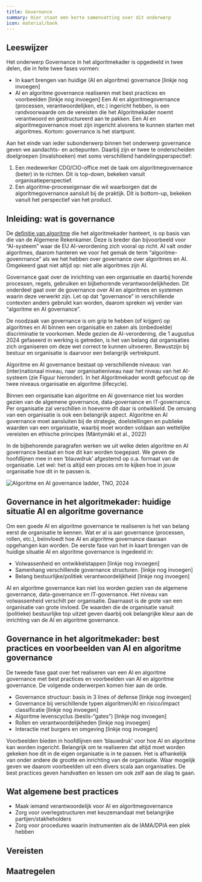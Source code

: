 ```yaml
---
title: Governance
summary: Hier staat een korte samenvatting over dit onderwerp
icon: material/bank
---
```


## Leeswijzer

Het onderwerp Governance in het algoritmekader is opgedeeld in twee delen, die in feite twee fases vormen:
- In kaart brengen van huidige (AI en algoritme) governance  [linkje nog invoegen]
- AI en algoritme governance realiseren met best practices en voorbeelden [linkje nog invoegen]
Een AI en algoritmegovernance (processen, verantwoordelijken, etc.) ingericht hebben, is een randvoorwaarde om de vereisten die het Algoritmekader noemt verantwoord en gestructureerd aan te pakken. Een AI en algoritmegovernance moet zijn ingericht alvorens te kunnen starten met algoritmes. Kortom: governance is het startpunt.

Aan het einde van ieder subonderwerp binnen het onderwerp governance geven we aandachts- en actiepunten. Daarbij zijn er twee te onderscheiden doelgroepen (invalshoeken) met soms verschillend handelingsperspectief: 
1. Een medewerker CDO/CIO-office met de taak om algoritmegovernance (beter) in te richten. Dit is top-down, bekeken vanuit organisatieperspectief.
2. Een algoritme-proceseigenaar die wil waarborgen dat de algoritmegovernance aansluit bij de praktijk. Dit is bottom-up, bekeken vanuit het perspectief van het product. 

## Inleiding: wat is governance

De [definitie van algoritme](https://minbzk.github.io/Algoritmekader/overhetalgoritmekader/definities/) die het algoritmekader hanteert, is op basis van die van de Algemene Rekenkamer. Deze is breder dan bijvoorbeeld voor “AI-systeem” waar de EU AI-verordening zich vooral op richt. AI valt onder algoritmes, daarom hanteren we voor het gemak de term “algoritme-govenrnance” als we het hebben over governance over algoritmes en AI. Omgekeerd gaat niet altijd op: niet alle algoritmes zijn AI. 

Governance gaat over de inrichting van een organisatie en daarbij horende processen, regels, gebruiken en bijbehorende verantwoordelijkheden. Dit onderdeel gaat over de governance over AI en algoritmes en systemen waarin deze verwerkt zijn. Let op dat “governance” in verschillende contexten anders gebruikt kan worden, daarom spreken wij verder van  “algoritme en AI governance”. 

De noodzaak van governance is om grip te hebben (of krijgen) op algoritmes en AI binnen een organisatie en zaken als (onbedoelde) discriminatie te voorkomen. Mede gezien de AI-verordening, die 1 augustus 2024 gefaseerd in werking is getreden, is het van belang dat organisaties zich organiseren om deze wet correct te kunnen uitvoeren. Bewustzijn bij bestuur en organisatie is daarvoor een belangrijk vertrekpunt.

Algoritme en AI governance bestaat op verschillende niveaus: van (inter)nationaal niveau, naar organisatieniveau naar het niveau van het AI-systeem (zie Figuur hieronder). In het Algoritmekader wordt gefocust op de twee niveaus organisatie en algoritme (lifecycle).

Binnen een organisatie kan algoritme en AI governance niet los worden gezien van de algemene governance, data-governance en IT-governance. Per organisatie zal verschillen in hoeverre dit daar is ontwikkeld. De omvang van een organisatie is ook een belangrijk aspect. Algoritme en AI governance moet aansluiten bij de strategie, doelstellingen en publieke waarden van een organisatie, waarbij moet worden voldaan aan wettelijke vereisten en ethische principes  (Mäntymäki et al., 2022) 

In de bijbehorende paragrafen werken we uit welke delen algoritme en AI governance bestaat en hoe dit kan worden toegepast. We geven de hoofdlijnen mee in een ‘blauwdruk’ afgestemd op o.a. formaat van de organisatie. Let wel: het is altijd een proces om te kijken hoe in jouw organisatie hoe dit in te passen is. 

![Algoritme en AI governance ladder, TNO, 2024](https://github.com/user-attachments/assets/b7a237be-6caf-4266-910b-5fd05f4dc93b)

## Governance in het algoritmekader: huidige situatie AI en algoritme governance

Om een goede AI en algoritme governance te realiseren is het van belang eerst de organisatie te kennen. Wat er al is aan governance (processen, rollen, etc.), beïnvloedt hoe AI en algoritme governance daaraan opgehangen kan worden. De eerste fase van het in kaart brengen van de huidige situatie AI en algoritme governance is ingedeeld in:
-	Volwassenheid en ontwikkelstappen [linkje nog invoegen]
-	Samenhang verschillende governance structuren. [linkje nog invoegen]
-	Belang bestuurlijke/politiek verantwoordelijkheid [linkje nog invoegen]

AI en algoritme governance kan niet los worden gezien van de algemene governance, data-governance en IT-governance. Het niveau van volwassenheid verschilt per organisatie. Daarnaast is de grote van een organisatie van grote invloed. De waarden die de organisatie vanuit (politieke) bestuurlijke top uitzet geven daarbij ook belangrijke kleur aan de inrichting van de AI en algoritme governance.

## Governance in het algoritmekader: best practices en voorbeelden van AI en algoritme governance

De tweede fase gaat over het realiseren van een AI en algoritme governance met best practices en voorbeelden van AI en algoritme governance. De volgende onderwerpen komen hier aan de orde.
- Governance structuur: basis in 3 lines of defense [linkje nog invoegen]
- Governance bij verschillende typen algoritmen/AI en risico/impact classificatie [linkje nog invoegen]
-	Algoritme levenscyclus (beslis-“gates”) [linkje nog invoegen]
-	Rollen en verantwoordelijkheden [linkje nog invoegen]
-	Interactie met burgers en omgeving [linkje nog invoegen]

Voorbeelden bieden in hoofdlijnen een ‘blauwdruk’ voor hoe AI en algoritme kan worden ingericht. Belangrijk om te realiseren dat altijd moet worden gekeken hoe dit in de eigen organisatie is in te passen. Het is afhankelijk van onder andere de grootte en inrichting van de organisatie. Waar mogelijk geven we daarom voorbeelden uit een divers scala aan organisaties. De best practices geven handvatten en lessen om ook zelf aan de slag te gaan.  

## Wat algemene best practices 
- Maak iemand verantwoordelijk voor AI en algoritmegovernance
-	Zorg voor overlegstructuren met keuzemandaat met belangrijke partijen/stakheholders
-	Zorg voor procedures waarin instrumenten als de IAMA/DPIA een plek hebben


## Vereisten

<!-- list_vereisten_1 bouwblok/governance -->

## Maatregelen

<!-- list_maatregelen_1 bouwblok/governance -->
